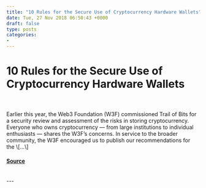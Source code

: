 ```yaml
---
title: "10 Rules for the Secure Use of Cryptocurrency Hardware Wallets"
date: Tue, 27 Nov 2018 06:50:43 +0000
draft: false
type: posts
categories: 
- 
---
```

# 10 Rules for the Secure Use of Cryptocurrency Hardware Wallets

<br/>

<br/>
Earlier this year, the Web3 Foundation (W3F) commissioned Trail of Bits for a security review and assessment of the risks in storing cryptocurrency. Everyone who owns cryptocurrency — from large institutions to individual enthusiasts — shares the W3F’s concerns. In service to the broader community, the W3F encouraged us to publish our recommendations for the \[…\]

#### [Source](https://blog.trailofbits.com/2018/11/27/10-rules-for-the-secure-use-of-cryptocurrency-hardware-wallets/)

<br/>
---
